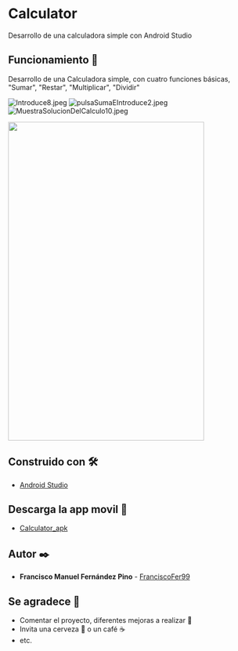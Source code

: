# Calculator

Desarrollo de una calculadora simple con Android Studio

## Funcionamiento 🚀

Desarrollo de una Calculadora simple, con cuatro funciones básicas, "Sumar", "Restar", "Multiplicar", "Dividir"

![Introduce8.jpeg](https://github.com/FranciscoFer99/Calculator/blob/main/Calculator/images/Introduce8.jpeg)
![pulsaSumaEIntroduce2.jpeg](https://github.com/FranciscoFer99/Calculator/blob/main/Calculator/images/pulsaSumaEIntroduce2.jpeg)
![MuestraSolucionDelCalculo10.jpeg](https://github.com/FranciscoFer99/Calculator/blob/main/Calculator/images/MuestraSolucionDelCalculo10.jpeg)

<img src="https://github.com/FranciscoFer99/Calculator/blob/main/Calculator/images/Introduce8.jpeg" width="400" height="650">

## Construido con 🛠️


* [Android Studio](https://developer.android.com/studio)


## Descarga la app movil 📌

* [Calculator_apk](https://github.com/FranciscoFer99/Calculator/blob/main/Calculator/appMovil/Calculator_base.apk)

## Autor ✒️


* **Francisco Manuel Fernández Pino** - [FranciscoFer99](https://github.com/FranciscoFer99)


## Se agradece 🎁

* Comentar el proyecto, diferentes mejoras a realizar 📢
* Invita una cerveza 🍺 o un café ☕ 
* etc.


